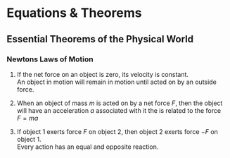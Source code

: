 # Equations & Theorems

## Essential Theorems of the Physical World

### Newtons Laws of Motion

1. If the net force on an object is zero, its velocity is constant. \
    An object in motion will remain in motion until acted on by an outside force.

2. When an object of mass $m$ is acted on by a net force $F$, then the object will have an acceleration $a$ associated with it the is related to the force \
    $F = ma$

3. If object 1 exerts force $F$ on object 2, then object 2 exerts force $-F$ on object 1. \
    Every action has an equal and opposite reaction.

